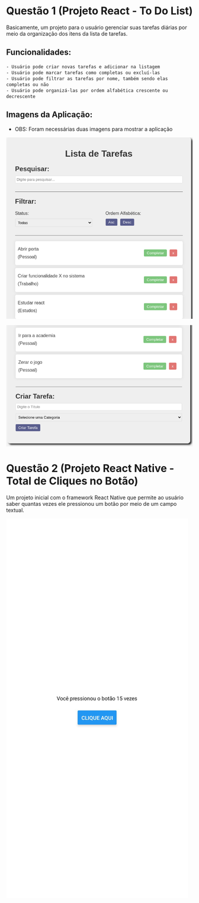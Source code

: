 # Questão 1 (Projeto React - To Do List)

Basicamente, um projeto para o usuário gerenciar suas tarefas diárias por meio da organização dos itens da lista de tarefas.

## Funcionalidades:
    - Usuário pode criar novas tarefas e adicionar na listagem
    - Usuário pode marcar tarefas como completas ou excluí-las
    - Usuário pode filtrar as tarefas por nome, também sendo elas completas ou não
    - Usuário pode organizá-las por ordem alfabética crescente ou decrescente

## Imagens da Aplicação:

- OBS: Foram necessárias duas imagens para mostrar a aplicação

![Imagem da lista de tarefas](./imagens/questao1-todolist.png)

![Imagem da lista de tarefas](./imagens/questao1-todolist-2.png)

# Questão 2 (Projeto React Native - Total de Cliques no Botão)

Um projeto inicial com o framework React Native que permite ao usuário saber quantas vezes ele pressionou um botão por meio de um campo textual.

![Imagem da aplicação com o botão de clique](./imagens/questao2-botaoClicavel.jpg)

